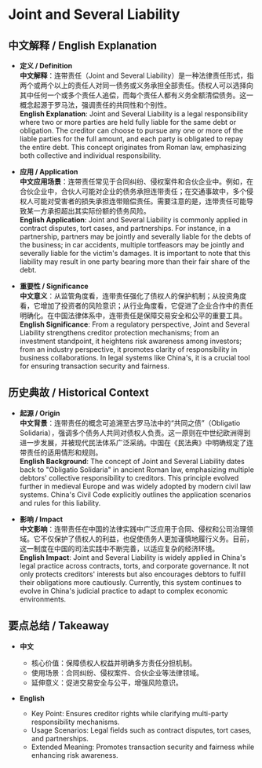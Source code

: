 # Joint and Several Liability

## 中文解释 / English Explanation

* **定义 / Definition**  
  **中文解释**：连带责任（Joint and Several Liability）是一种法律责任形式，指两个或两个以上的责任人对同一债务或义务承担全部责任。债权人可以选择向其中任何一个或多个责任人追偿，而每个责任人都有义务全额清偿债务。这一概念起源于罗马法，强调责任的共同性和个别性。  
  **English Explanation**: Joint and Several Liability is a legal responsibility where two or more parties are held fully liable for the same debt or obligation. The creditor can choose to pursue any one or more of the liable parties for the full amount, and each party is obligated to repay the entire debt. This concept originates from Roman law, emphasizing both collective and individual responsibility.

* **应用 / Application**  
  **中文应用场景**：连带责任常见于合同纠纷、侵权案件和合伙企业中。例如，在合伙企业中，合伙人可能对企业的债务承担连带责任；在交通事故中，多个侵权人可能对受害者的损失承担连带赔偿责任。需要注意的是，连带责任可能导致某一方承担超出其实际份额的债务风险。  
  **English Application**: Joint and Several Liability is commonly applied in contract disputes, tort cases, and partnerships. For instance, in a partnership, partners may be jointly and severally liable for the debts of the business; in car accidents, multiple tortfeasors may be jointly and severally liable for the victim's damages. It is important to note that this liability may result in one party bearing more than their fair share of the debt.

* **重要性 / Significance**  
  **中文意义**：从监管角度看，连带责任强化了债权人的保护机制；从投资角度看，它增加了投资者的风险意识；从行业角度看，它促进了企业合作中的责任明确化。在中国法律体系中，连带责任是保障交易安全和公平的重要工具。  
  **English Significance**: From a regulatory perspective, Joint and Several Liability strengthens creditor protection mechanisms; from an investment standpoint, it heightens risk awareness among investors; from an industry perspective, it promotes clarity of responsibility in business collaborations. In legal systems like China's, it is a crucial tool for ensuring transaction security and fairness.

## 历史典故 / Historical Context

* **起源 / Origin**  
  **中文背景**：连带责任的概念可追溯至古罗马法中的“共同之债”（Obligatio Solidaria），强调多个债务人共同对债权人负责。这一原则在中世纪欧洲得到进一步发展，并被现代民法体系广泛采纳。中国在《民法典》中明确规定了连带责任的适用情形和规则。  
  **English Background**: The concept of Joint and Several Liability dates back to "Obligatio Solidaria" in ancient Roman law, emphasizing multiple debtors' collective responsibility to creditors. This principle evolved further in medieval Europe and was widely adopted by modern civil law systems. China's Civil Code explicitly outlines the application scenarios and rules for this liability.

* **影响 / Impact**  
  **中文影响**：连带责任在中国的法律实践中广泛应用于合同、侵权和公司治理领域。它不仅保护了债权人的利益，也促使债务人更加谨慎地履行义务。目前，这一制度在中国的司法实践中不断完善，以适应复杂的经济环境。  
  **English Impact**: Joint and Several Liability is widely applied in China's legal practice across contracts, torts, and corporate governance. It not only protects creditors' interests but also encourages debtors to fulfill their obligations more cautiously. Currently, this system continues to evolve in China's judicial practice to adapt to complex economic environments.

## 要点总结 / Takeaway

* **中文**  
  - 核心价值：保障债权人权益并明确多方责任分担机制。  
  - 使用场景：合同纠纷、侵权案件、合伙企业等法律领域。  
  - 延伸意义：促进交易安全与公平，增强风险意识。

* **English**  
  - Key Point: Ensures creditor rights while clarifying multi-party responsibility mechanisms.  
  - Usage Scenarios: Legal fields such as contract disputes, tort cases, and partnerships.  
  - Extended Meaning: Promotes transaction security and fairness while enhancing risk awareness.